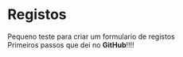 # Registos  
 Pequeno teste para criar um formulario de registos  
 Primeiros passos que dei no **GitHub**!!!!
